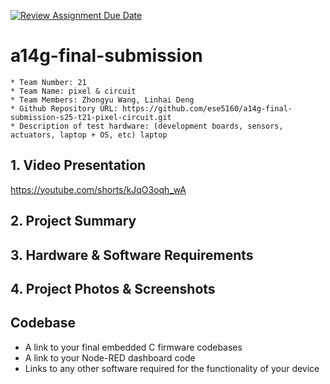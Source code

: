 [![Review Assignment Due Date](https://classroom.github.com/assets/deadline-readme-button-22041afd0340ce965d47ae6ef1cefeee28c7c493a6346c4f15d667ab976d596c.svg)](https://classroom.github.com/a/AlBFWSQg)
# a14g-final-submission

    * Team Number: 21
    * Team Name: pixel & circuit
    * Team Members: Zhongyu Wang, Linhai Deng
    * Github Repository URL: https://github.com/ese5160/a14g-final-submission-s25-t21-pixel-circuit.git
    * Description of test hardware: (development boards, sensors, actuators, laptop + OS, etc) laptop

## 1. Video Presentation

https://youtube.com/shorts/kJqO3oqh_wA

## 2. Project Summary

## 3. Hardware & Software Requirements

## 4. Project Photos & Screenshots

## Codebase

- A link to your final embedded C firmware codebases
- A link to your Node-RED dashboard code
- Links to any other software required for the functionality of your device

